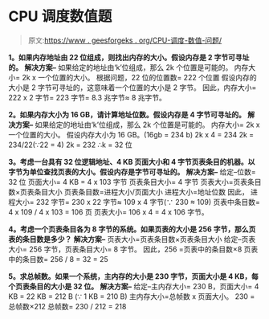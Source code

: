 # CPU 调度数值题

> 原文:[https://www . geesforgeks . org/CPU-调度-数值-问题/](https://www.geeksforgeeks.org/cpu-scheduling-numerical-questions/)

**1。如果内存地址由 22 位组成，则找出内存的大小。假设内存是 2 字节可寻址的。**
**解决方案–**
如果给定的地址由‘k’位组成，那么 2k 个位置是可能的。
内存大小= 2k x 一个位置的大小。
根据问题，22 位的位置数= 222 个位置
假设内存的大小是 2 字节可寻址的，这意味着一个位置的大小是 2 字节。
因此，内存大小= 222 x 2 字节= 223 字节= 8.3 兆字节≈ 8 兆字节。

**2。如果内存大小为 16 GB，请计算地址位数。假设内存是 4 字节可寻址的。**
**解决方案–**
如果给定的地址由‘k’位组成，那么 2k 个位置是可能的。
内存大小= 2k x 一个位置的大小。
假设内存大小为 16 GB。(16gb = 234 b)
2k x 4 = 234
2k = 234/22(∵22 = 4)
2k = 232
∴k = 32 位

**3。考虑一台具有 32 位逻辑地址、4 KB 页面大小和 4 字节页表条目的机器。以字节为单位查找页表的大小。假设内存是字节可寻址的。**
**解决方案–**
给定–位数= 32 位
页面大小= 4 KB = 4 x 103 字节
页表条目大小= 4 字节
页表大小=页表条目数×页表条目大小
页表条目数=进程大小/页面大小
进程大小=地址位数
因此， 进程大小= 232 字节= 230 x 22 字节≈ 109 x 4 字节(∵ 230 ≈ 109)
页表中条目数= 4 x 109 / 4 x 103 = 106 页
页表大小= 106 x 4 = 4 x 106 字节。

**4。考虑一个页表条目各为 8 字节的系统。如果页表的大小是 256 字节，那么页表的条目数是多少？**
**解决方案–**
页表大小=页表条目数×页表条目大小
给定–页表大小= 256 字节，页表条目大小= 8 字节。
因此，256 =页表中的条目数×8
页表中的条目数= 256 / 8 = 32 = 25

**5。求总帧数。如果一个系统，主内存的大小是 230 字节，页面大小是 4 KB，每个页表条目的大小是 32 位。**
**解决方案–**
给定–主内存大小= 230 B，页面大小= 4 KB = 22 KB = 212 B (∵ 1 KB = 210 B)
主内存大小=总帧数 x 页面大小。
230 =总帧数×212
总帧数= 230 / 212 = 218